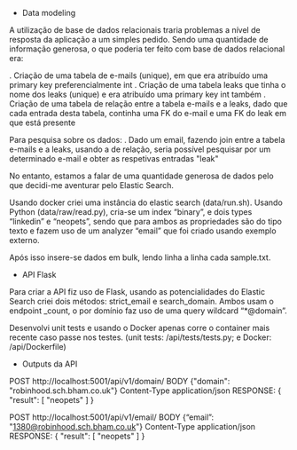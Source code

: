 - Data modeling

A utilização de base de dados relacionais traria problemas a nível de resposta 
da aplicação a um simples pedido. Sendo uma quantidade de informação generosa,
o que poderia ter feito com base de dados relacional era:

. Criação de uma tabela de e-mails (unique), em que era atribuído uma primary key preferencialmente int
. Criação de uma tabela leaks que tinha o nome dos leaks (unique) e era atribuído uma primary key int também
. Criação de uma tabela de relação entre a tabela e-mails e a leaks, dado que cada entrada desta tabela, continha uma FK 
do e-mail e uma FK do leak em que está presente

Para pesquisa sobre os dados:
. Dado um email, fazendo join entre a tabela e-mails e a leaks, usando a de relação, seria possível pesquisar por um 
determinado e-mail e obter as respetivas entradas "leak"

No entanto, estamos a falar de uma quantidade generosa de dados pelo que decidi-me aventurar pelo Elastic Search.

Usando docker criei uma instância do elastic search (data/run.sh). Usando Python (data/raw/read.py), cria-se um index “binary”, e dois types “linkedin” e “neopets”, sendo que para ambos as propriedades são do tipo texto e fazem uso de um analyzer “email” que foi criado usando exemplo externo.

Após isso insere-se dados em bulk, lendo linha a linha cada sample.txt.

- API Flask

Para criar a API fiz uso de Flask, usando as potencialidades do Elastic Search criei dois métodos: strict_email e search_domain. Ambos usam o endpoint _count, o por domínio faz uso de uma query wildcard “*@domain”. 

Desenvolvi unit tests e usando o Docker apenas corre o container mais recente caso passe nos testes. (unit tests: /api/tests/tests.py; e Docker: /api/Dockerfile)

- Outputs da API

POST http://localhost:5001/api/v1/domain/
BODY {"domain": "robinhood.sch.bham.co.uk"}
Content-Type application/json
RESPONSE:
{
  "result": [
    "neopets"
  ]
}

POST http://localhost:5001/api/v1/email/
BODY {“email”: "1380@robinhood.sch.bham.co.uk"}
Content-Type application/json
RESPONSE:
{
  "result": [
    "neopets"
  ]
}

